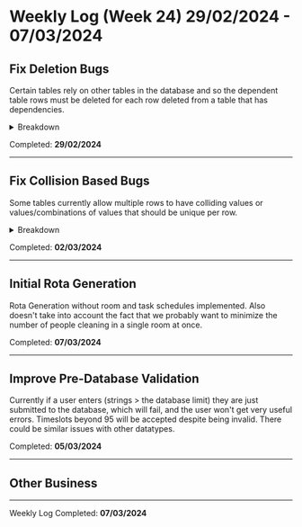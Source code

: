 # Weekly Log (Week 24) 29/02/2024 - 07/03/2024

## Fix Deletion Bugs
Certain tables rely on other tables in the database and so the dependent table rows must be deleted for each row deleted from a table that has dependencies.
<details>
	<summary>Breakdown</summary>
	<ul>
		<li>Delete dependent rules when a room or task is deleted</li>
		<li>Delete dependent task_points when a room or task is deleted</li>
		<li>Delete dependent room, task, rule, rota, task_points when household deleted</li>
	</ul>
</details>

Completed: **29/02/2024**  

---

## Fix Collision Based Bugs
Some tables currently allow multiple rows to have colliding values or values/combinations of values that should be unique per row.
<details>
	<summary>Breakdown</summary>
	<ul>
		<li>Schedule</li>
		<li>Room</li>
		<li>Task</li>
		<li>User Task Rule</li>
		<li>User Room Rule</li>
		<li>Time based rules</li>
	</ul>
</details>

Completed: **02/03/2024**

---

## Initial Rota Generation
Rota Generation without room and task schedules implemented. Also doesn't take into account the fact that we probably want to minimize the number of people cleaning in a single room at once.

Completed: **07/03/2024**

---

## Improve Pre-Database Validation
Currently if a user enters (strings > the database limit) they are just submitted to the database, which will fail, and the user won't get very useful errors. Timeslots beyond 95 will be accepted despite being invalid. There could be similar issues with other datatypes.

Completed: **05/03/2024**

---

## Other Business

---

Weekly Log Completed: **07/03/2024**  